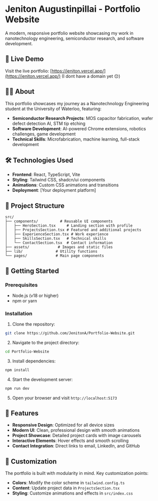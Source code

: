 # Jeniton Augustinpillai - Portfolio Website

A modern, responsive portfolio website showcasing my work in nanotechnology engineering, semiconductor research, and software development.

## 🚀 Live Demo

Visit the live portfolio: [https://jeniton.vercel.app/](https://jeniton.vercel.app/) (I dont have a domain yet 😔)

## 👨‍💻 About

This portfolio showcases my journey as a Nanotechnology Engineering student at the University of Waterloo, featuring:

- **Semiconductor Research Projects**: MOS capacitor fabrication, wafer defect detection AI, STM tip etching
- **Software Development**: AI-powered Chrome extensions, robotics challenges, game development
- **Technical Skills**: Microfabrication, machine learning, full-stack development

## 🛠️ Technologies Used

- **Frontend**: React, TypeScript, Vite
- **Styling**: Tailwind CSS, shadcn/ui components
- **Animations**: Custom CSS animations and transitions
- **Deployment**: [Your deployment platform]

## 📂 Project Structure

```
src/
├── components/          # Reusable UI components
│   ├── HeroSection.tsx     # Landing section with profile
│   ├── ProjectsSection.tsx # Featured and additional projects
│   ├── ExperienceSection.tsx # Work experience
│   ├── SkillsSection.tsx   # Technical skills
│   └── ContactSection.tsx  # Contact information
├── assets/             # Images and static files
├── lib/               # Utility functions
└── pages/             # Main page components
```

## 🚀 Getting Started

### Prerequisites

- Node.js (v18 or higher)
- npm or yarn

### Installation

1. Clone the repository:
```bash
git clone https://github.com/JenitonA/Portfolio-Website.git
```

2. Navigate to the project directory:
```bash
cd Portfolio-Website
```

3. Install dependencies:
```bash
npm install
```

4. Start the development server:
```bash
npm run dev
```

5. Open your browser and visit `http://localhost:5173`

## 📱 Features

- **Responsive Design**: Optimized for all device sizes
- **Modern UI**: Clean, professional design with smooth animations
- **Project Showcase**: Detailed project cards with image carousels
- **Interactive Elements**: Hover effects and smooth scrolling
- **Contact Integration**: Direct links to email, LinkedIn, and GitHub

## 🎨 Customization

The portfolio is built with modularity in mind. Key customization points:

- **Colors**: Modify the color scheme in `tailwind.config.ts`
- **Content**: Update project data in `ProjectsSection.tsx`
- **Styling**: Customize animations and effects in `src/index.css`
